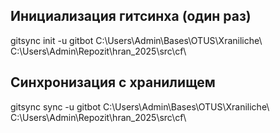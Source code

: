 ## Инициализация гитсинха (один раз)

gitsync init -u gitbot C:\Users\Admin\Bases\OTUS\Xraniliche\ C:\Users\Admin\Repozit\hran_2025\src\cf\

## Синхронизация с хранилищем

gitsync sync -u gitbot C:\Users\Admin\Bases\OTUS\Xraniliche\ C:\Users\Admin\Repozit\hran_2025\src\cf\